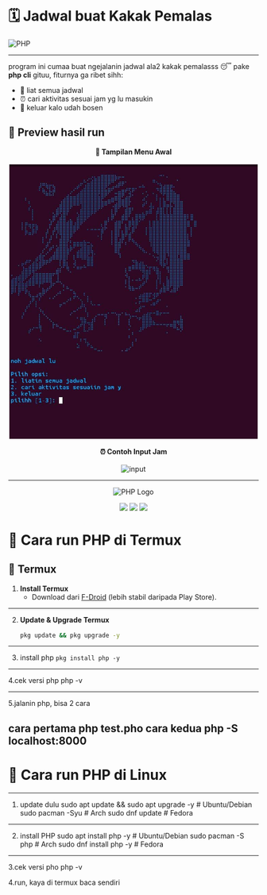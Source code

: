 # 🗓️ Jadwal buat Kakak Pemalas  

![PHP](https://img.shields.io/badge/PHP-777BB4?logo=php&logoColor=white&style=for-the-badge)  

---

program ini cumaa buat ngejalanin jadwal ala2 kakak pemalasss 😴 pake **php cli** gituu, fiturnya ga ribet sihh:  
- 📖 liat semua jadwal  
- ⏰ cari aktivitas sesuai jam yg lu masukin  
- 🚪 keluar kalo udah bosen  

## 📸 Preview hasil run  

<p align="center">  
  <b>📌 Tampilan Menu Awal</b><br><br>  
  <img src="assets/preview.jpg" alt="menu" width="500">  
</p>  

<p align="center">  
  <b>⏰ Contoh Input Jam</b><br><br>  
  <img src="assets/preview%02.jpg" alt="input" width="500">  
</p>

---

<p align="center">
  <img src="https://www.php.net/images/logos/new-php-logo.svg" alt="PHP Logo" width="150"/>
</p>

<p align="center">
  <img src="https://img.shields.io/badge/Language-PHP-777BB4?style=for-the-badge&logo=php&logoColor=white"/>
  <img src="https://img.shields.io/badge/Terminal-Termux-000000?style=for-the-badge&logo=android&logoColor=green"/>
  <img src="https://img.shields.io/badge/System-Linux-FCC624?style=for-the-badge&logo=linux&logoColor=black"/>
</p>

# 🚀 Cara run PHP di Termux 

## 📱 Termux

1. **Install Termux**  
   - Download dari [F-Droid](https://f-droid.org/packages/com.termux/) (lebih stabil daripada Play Store).  

---

2. **Update & Upgrade Termux**  
   ```bash
   pkg update && pkg upgrade -y

---

3. install php 
```pkg install php -y```

---

4.cek versi php
php -v

---

5.jalanin php, bisa 2 cara 

cara pertama
php test.pho
cara kedua 
php -S localhost:8000
---

# 🚀 Cara run PHP di Linux

---

1. update dulu
sudo apt update && sudo apt upgrade -y      # Ubuntu/Debian
sudo pacman -Syu                            # Arch
sudo dnf update                             # Fedora

---

2. install PHP 
sudo apt install php -y        # Ubuntu/Debian
sudo pacman -S php             # Arch
sudo dnf install php -y        # Fedora

---

3.cek versi pho
php -v

4.run, kaya di termux baca sendiri 
